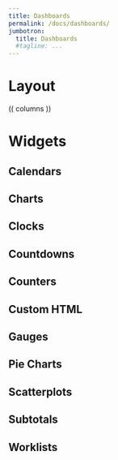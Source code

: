 ```yaml
---
title: Dashboards
permalink: /docs/dashboards/
jumbotron:
  title: Dashboards
  #tagline: ...
---
```


# Layout

(( columns ))

# Widgets

## Calendars

## Charts

## Clocks

## Countdowns

## Counters

## Custom HTML

## Gauges

## Pie Charts

## Scatterplots

## Subtotals

## Worklists